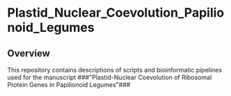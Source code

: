 # Plastid_Nuclear_Coevolution_Papilionoid_Legumes
## Overview
This repository contains descriptions of scripts and bioinformatic pipelines used for the manuscript ###"Plastid-Nuclear Coevolution of Ribosomal Protein Genes in Papilionoid Legumes"###
